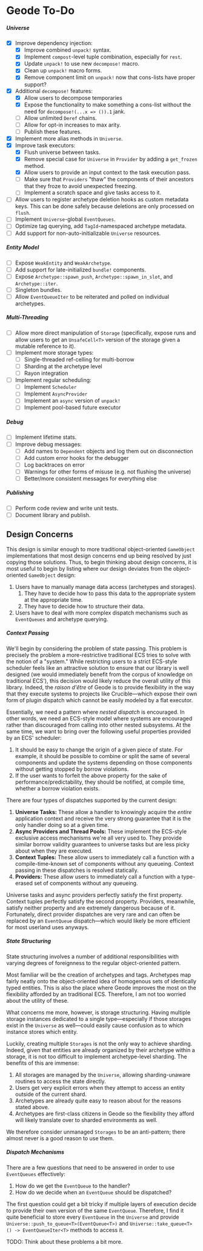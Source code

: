 # Geode To-Do

##### Universe

- [x] Improve dependency injection:
  - [x] Improve combined `unpack!` syntax.
  - [x] Implement `compost`-level tuple combination, especially for `rest`.
  - [x] Update `unpack!` to use new `decompose!` macro.
  - [x] Clean up `unpack!` macro forms.
  - [x] Remove component limit on `unpack!` now that cons-lists have proper support?
- [x] Additional `decompose!` features:
  - [x] Allow users to decompose temporaries
  - [x] Expose the functionality to make something a cons-list without the need for `decompose!(...x => ()).1` jank.
  - [ ] Allow unlimited `Deref` chains.
  - [ ] Allow for opt-in increases to max arity.
  - [ ] Publish these features.
- [x] Implement more alias methods in `Universe`.
- [x] Improve task executors:
  - [x] Flush universe between tasks.
  - [x] Remove special case for `Universe` in `Provider` by adding a `get_frozen` method.
  - [x] Allow users to provide an input context to the task execution pass.
  - [ ] Make sure that `Providers` "thaw" the components of their ancestors that they froze to avoid unexpected freezing.
  - [ ] Implement a scratch space and give tasks access to it.
- [ ] Allow users to register archetype deletion hooks as custom metadata keys. This can be done safely because deletions are only processed on `flush`.
- [ ] Implement `Universe`-global `EventQueues`.
- [ ] Optimize tag querying, add `TagId`-namespaced archetype metadata.
- [ ] Add support for non-auto-initializable `Universe` resources.

##### Entity Model

- [ ] Expose `WeakEntity` and `WeakArchetype`.
- [ ] Add support for late-initialized `bundle!` components.
- [ ] Expose `Archetype::spawn_push`, `Archetype::spawn_in_slot`, and `Archetype::iter`.
- [ ] Singleton bundles.
- [ ] Allow `EventQueueIter` to be reiterated and polled on individual archetypes.

##### Multi-Threading

- [ ] Allow more direct manipulation of `Storage` (specifically, expose runs and allow users to get an `UnsafeCell<T>` version of the storage given a mutable reference to it).
- [ ] Implement more storage types:
  - [ ] Single-threaded ref-celling for multi-borrow
  - [ ] Sharding at the archetype level
  - [ ] Rayon integration
- [ ] Implement regular scheduling:
  - [ ] Implement `Scheduler`
  - [ ] Implement `AsyncProvider`
  - [ ] Implement an `async` version of `unpack!`
  - [ ] Implement pool-based future executor

##### Debug

- [ ] Implement lifetime stats.
- [ ] Improve debug messages:
  - [ ] Add names to `Dependent` objects and log them out on disconnection
  - [ ] Add custom error hooks for the debugger
  - [ ] Log backtraces on error
  - [ ] Warnings for other forms of misuse (e.g. not flushing the universe)
  - [ ] Better/more consistent messages for everything else

##### Publishing

- [ ] Perform code review and write unit tests.
- [ ] Document library and publish.

## Design Concerns

This design is similar enough to more traditional object-oriented `GameObject` implementations that most design concerns end up being resolved by just copying those solutions. Thus, to begin thinking about design concerns, it is most useful to begin by listing where our design deviates from the object-oriented `GameObject` design:

1. Users have to manually manage data access (archetypes and storages).
   1. They have to decide how to pass this data to the appropriate system at the appropriate time.
   2. They have to decide how to structure their data.
2. Users have to deal with more complex dispatch mechanisms such as `EventQueues` and archetype querying.

##### Context Passing

We'll begin by considering the problem of state passing. This problem is precisely the problem a more-restrictive traditional ECS tries to solve with the notion of a "system." While restricting users to a strict ECS-style scheduler feels like an attractive solution to ensure that our library is well designed (we would immediately benefit from the corpus of knowledge on traditional ECS'), this decision would likely reduce the overall utility of this library. Indeed, the *raison d'être* of Geode is to provide flexibility in the way that they execute systems to projects like Crucible—which expose their own form of plugin dispatch which cannot be easily modeled by a flat executor.

Essentially, we need a pattern where *nested dispatch* is encouraged. In other words, we need an ECS-style model where systems are encouraged rather than discouraged from calling into other nested subsystems. At the same time, we want to bring over the following useful properties provided by an ECS' scheduler:

1. It should be easy to change the origin of a given piece of state. For example, it should be possible to combine or split the same of several components and update the systems depending on those components without getting stopped by borrow violations.
2. If the user wants to forfeit the above property for the sake of performance/predictability, they should be notified, at compile time, whether a borrow violation exists.

There are four types of dispatches supported by the current design:

1. **Universe Tasks:** These allow a handler to knowingly acquire the *entire* application context and receive the very strong guarantee that it is the only handler doing so at a given time.
2. **Async Providers and Thread Pools:** These implement the ECS-style exclusive access mechanisms we're all very used to. They provide similar borrow validity guarantees to universe tasks but are less picky about when they are executed.
3. **Context Tuples:** These allow users to immediately call a function with a compile-time-known set of components without any queueing. Context passing in these dispatches is resolved statically.
4. **Providers:** These allow users to immediately call a function with a type-erased set of components without any queueing.

Universe tasks and async providers perfectly satisfy the first property. Context tuples perfectly satisfy the second property. Providers, meanwhile, satisfy neither property and are extremely dangerous because of it. Fortunately, direct provider dispatches are very rare and can often be replaced by an `EventQueue` dispatch—which would likely be more efficient for most userland uses anyways.

##### State Structuring

State structuring involves a number of additional responsibilities with varying degrees of foreignness to the regular object-oriented pattern.

Most familiar will be the creation of archetypes and tags. Archetypes map fairly neatly onto the object-oriented idea of homogenous sets of identically typed entities. This is also the place where Geode improves the most on the flexibility afforded by an traditional ECS. Therefore, I am not too worried about the utility of these.

What concerns me more, however, is storage structuring. Having multiple storage instances dedicated to a single type—especially if those storages exist in the `Universe` as well—could easily cause confusion as to which instance stores which entity.

Luckily, creating multiple `Storages` is not the only way to achieve sharding. Indeed, given that entities are already organized by their archetype within a storage, it is not too difficult to implement archetype-level sharding. The benefits of this are immense:

1. All storages are managed by the `Universe`, allowing sharding-unaware routines to access the state directly.
2. Users get very explicit errors when they attempt to access an entity outside of the current shard.
3. Archetypes are already quite easy to reason about for the reasons stated above.
4. Archetypes are first-class citizens in Geode so the flexibility they afford will likely translate over to sharded environments as well.

We therefore consider unmanaged `Storages` to be an anti-pattern; there almost never is a good reason to use them.

##### Dispatch Mechanisms

There are a few questions that need to be answered in order to use `EventQueues` effectively:

1. How do we get the `EventQueue` to the handler?
2. How do we decide when an `EventQueue` should be dispatched?

The first question could get a bit tricky if multiple layers of execution decide to provide their own version of the same `EventQueue`. Therefore, I find it quite beneficial to store every `EventQueue` in the `Universe` and provide `Universe::push_to_queue<T>(EventQueue<T>)` and `Universe::take_queue<T>() -> EventQueueIter<T>` methods to access it.

TODO: Think about these problems a bit more.

